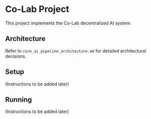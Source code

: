 # Co-Lab Project

This project implements the Co-Lab decentralized AI system.

## Architecture

Refer to `core_ai_pipeline_architecture.md` for detailed architectural decisions.

## Setup

(Instructions to be added later)

## Running

(Instructions to be added later)